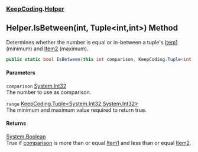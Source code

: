 ### [KeepCoding](KeepCoding.md 'KeepCoding').[Helper](KeepCoding_Helper.md 'KeepCoding.Helper')
## Helper.IsBetween(int, Tuple&lt;int,int&gt;) Method
Determines whether the number is equal or in-between a tuple's [Item1](KeepCoding_Tuple_T__Item1.md 'KeepCoding.Tuple&lt;T&gt;.Item1') (minimum) and [Item2](KeepCoding_Tuple_T1_T2__Item2.md 'KeepCoding.Tuple&lt;T1,T2&gt;.Item2') (maximum).  
```csharp
public static bool IsBetween(this int comparison, KeepCoding.Tuple<int,int> range);
```
#### Parameters
<a name='KeepCoding_Helper_IsBetween(int_KeepCoding_Tuple_int_int_)_comparison'></a>
`comparison` [System.Int32](https://docs.microsoft.com/en-us/dotnet/api/System.Int32 'System.Int32')  
The number to use as comparison.
  
<a name='KeepCoding_Helper_IsBetween(int_KeepCoding_Tuple_int_int_)_range'></a>
`range` [KeepCoding.Tuple&lt;](KeepCoding_Tuple_T1_T2_.md 'KeepCoding.Tuple&lt;T1,T2&gt;')[System.Int32](https://docs.microsoft.com/en-us/dotnet/api/System.Int32 'System.Int32')[,](KeepCoding_Tuple_T1_T2_.md 'KeepCoding.Tuple&lt;T1,T2&gt;')[System.Int32](https://docs.microsoft.com/en-us/dotnet/api/System.Int32 'System.Int32')[&gt;](KeepCoding_Tuple_T1_T2_.md 'KeepCoding.Tuple&lt;T1,T2&gt;')  
The minimum and maximum value required to return true.
  
#### Returns
[System.Boolean](https://docs.microsoft.com/en-us/dotnet/api/System.Boolean 'System.Boolean')  
True if [comparison](KeepCoding_Helper_IsBetween(int_KeepCoding_Tuple_int_int_).md#KeepCoding_Helper_IsBetween(int_KeepCoding_Tuple_int_int_)_comparison 'KeepCoding.Helper.IsBetween(int, KeepCoding.Tuple&lt;int,int&gt;).comparison') is more than or equal [Item1](KeepCoding_Tuple_T__Item1.md 'KeepCoding.Tuple&lt;T&gt;.Item1') and less than or equal [Item2](KeepCoding_Tuple_T1_T2__Item2.md 'KeepCoding.Tuple&lt;T1,T2&gt;.Item2').

